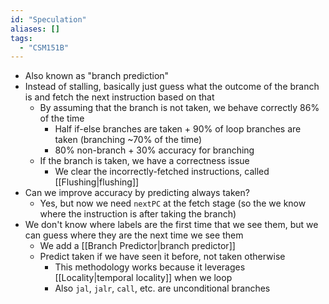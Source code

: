 ```yaml
---
id: "Speculation"
aliases: []
tags:
  - "CSM151B"
---
```


- Also known as "branch prediction"
- Instead of stalling, basically just guess what the outcome of the branch is
  and fetch the next instruction based on that
  - By assuming that the branch is not taken, we behave correctly 86% of the
    time
    - Half if-else branches are taken + 90% of loop branches are taken
      (branching ~70% of the time)
    - 80% non-branch + 30% accuracy for branching
  - If the branch is taken, we have a correctness issue
    - We clear the incorrectly-fetched instructions, called
      [[Flushing|flushing]]
- Can we improve accuracy by predicting always taken?
  - Yes, but now we need `nextPC` at the fetch stage (so the we know where the
    instruction is after taking the branch)
- We don't know where labels are the first time that we see them, but we can
  guess where they are the next time we see them
  - We add a [[Branch Predictor|branch predictor]]
  - Predict taken if we have seen it before, not taken otherwise
    - This methodology works because it leverages [[Locality|temporal locality]]
      when we loop
    - Also `jal`, `jalr`, `call`, etc. are unconditional branches
